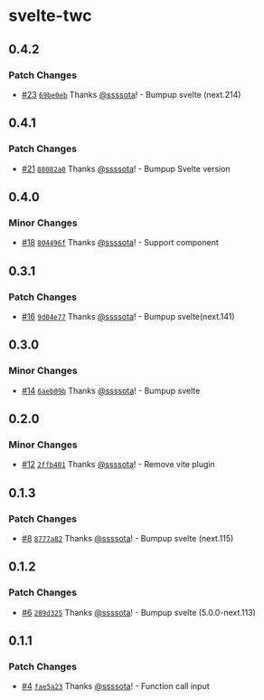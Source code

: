 # svelte-twc

## 0.4.2

### Patch Changes

- [#23](https://github.com/ssssota/svelte-twc/pull/23) [`69be0eb`](https://github.com/ssssota/svelte-twc/commit/69be0eb86c296b3801f12a8073e18c223a49055e) Thanks [@ssssota](https://github.com/ssssota)! - Bumpup svelte (next.214)

## 0.4.1

### Patch Changes

- [#21](https://github.com/ssssota/svelte-twc/pull/21) [`88082a0`](https://github.com/ssssota/svelte-twc/commit/88082a0fb792e8dbbe954262b38f1c266258b7b7) Thanks [@ssssota](https://github.com/ssssota)! - Bumpup Svelte version

## 0.4.0

### Minor Changes

- [#18](https://github.com/ssssota/svelte-twc/pull/18) [`804496f`](https://github.com/ssssota/svelte-twc/commit/804496f154cd2d01f83dfb64b890417519d8d5cf) Thanks [@ssssota](https://github.com/ssssota)! - Support component

## 0.3.1

### Patch Changes

- [#16](https://github.com/ssssota/svelte-twc/pull/16) [`9d04e77`](https://github.com/ssssota/svelte-twc/commit/9d04e7773e8d4e4172517a34aed6c3a7cf93842e) Thanks [@ssssota](https://github.com/ssssota)! - Bumpup svelte(next.141)

## 0.3.0

### Minor Changes

- [#14](https://github.com/ssssota/svelte-twc/pull/14) [`6aeb09b`](https://github.com/ssssota/svelte-twc/commit/6aeb09bed959f38b1bcfc75f36ee44344a13109a) Thanks [@ssssota](https://github.com/ssssota)! - Bumpup svelte

## 0.2.0

### Minor Changes

- [#12](https://github.com/ssssota/svelte-twc/pull/12) [`2ffb401`](https://github.com/ssssota/svelte-twc/commit/2ffb401ef043b482f3a2626d496df3d3050023e1) Thanks [@ssssota](https://github.com/ssssota)! - Remove vite plugin

## 0.1.3

### Patch Changes

- [#8](https://github.com/ssssota/svelte-twc/pull/8) [`8777a82`](https://github.com/ssssota/svelte-twc/commit/8777a8216b7faffa2394c6ca0dc82c9dab0ede9c) Thanks [@ssssota](https://github.com/ssssota)! - Bumpup svelte (next.115)

## 0.1.2

### Patch Changes

- [#6](https://github.com/ssssota/svelte-twc/pull/6) [`289d325`](https://github.com/ssssota/svelte-twc/commit/289d325a46535a9fbaf7000383252e44edc0fc06) Thanks [@ssssota](https://github.com/ssssota)! - Bumpup svelte (5.0.0-next.113)

## 0.1.1

### Patch Changes

- [#4](https://github.com/ssssota/svelte-twc/pull/4) [`fae5a23`](https://github.com/ssssota/svelte-twc/commit/fae5a233657d7066c66941b182638ea56be45b9d) Thanks [@ssssota](https://github.com/ssssota)! - Function call input
